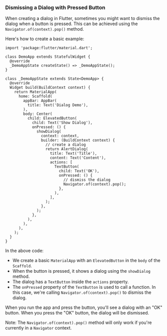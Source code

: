 ### Dismissing a Dialog with Pressed Button

When creating a dialog in Flutter, sometimes you might want to dismiss the dialog when a button is pressed. This can be achieved using the `Navigator.of(context).pop()` method.

Here's how to create a basic example:

```
import 'package:flutter/material.dart';

class DemoApp extends StatefulWidget {
  @override
  _DemoAppState createState() => _DemoAppState();
}

class _DemoAppState extends State<DemoApp> {
  @override
  Widget build(BuildContext context) {
    return MaterialApp(
      home: Scaffold(
        appBar: AppBar(
          title: Text('Dialog Demo'),
        ),
        body: Center(
          child: ElevatedButton(
            child: Text('Show Dialog'),
            onPressed: () {
              showDialog(
                context: context,
                builder: (BuildContext context) {
                  // create a dialog
                  return AlertDialog(
                    title: Text('Title'),
                    content: Text('Content'),
                    actions: [
                      TextButton(
                        child: Text('OK'),
                        onPressed: () {
                          // dismiss the dialog
                          Navigator.of(context).pop();
                        },
                      ),
                    ],
                  );
                },
              );
            },
          ),
        ),
      ),
    );
  }
}
```

In the above code:

*   We create a basic `MaterialApp` with an `ElevatedButton` in the `body` of the `Scaffold`.
*   When the button is pressed, it shows a dialog using the `showDialog` method.
*   The dialog has a `TextButton` inside the `actions` property.
*   The `onPressed` property of the `TextButton` is used to call a function. In this case, we're calling `Navigator.of(context).pop()` to dismiss the dialog.

When you run the app and press the button, you'll see a dialog with an "OK" button. When you press the "OK" button, the dialog will be dismissed.

Note: The `Navigator.of(context).pop()` method will only work if you're currently in a `Navigator` context.